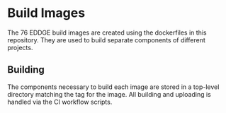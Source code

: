 # Build Images
The 76 EDDGE build images are created using the dockerfiles in this repository. They are used to build separate components of different projects.

## Building
The components necessary to build each image are stored in a top-level directory matching the tag for the image. All building and uploading is handled via the CI workflow scripts.
